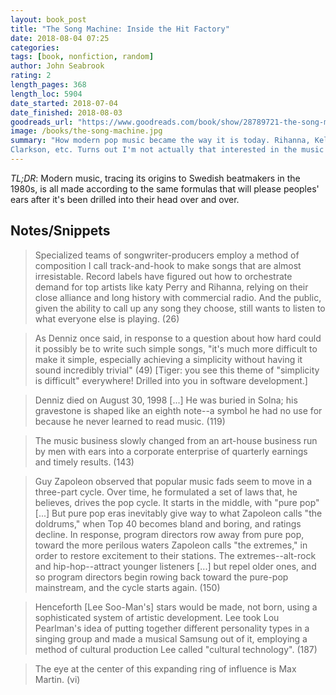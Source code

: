 ```yaml
---
layout: book_post
title: "The Song Machine: Inside the Hit Factory"
date: 2018-08-04 07:25
categories:
tags: [book, nonfiction, random]
author: John Seabrook
rating: 2
length_pages: 368
length_loc: 5904
date_started: 2018-07-04
date_finished: 2018-08-03
goodreads_url: "https://www.goodreads.com/book/show/28789721-the-song-machine"
image: /books/the-song-machine.jpg
summary: "How modern pop music became the way it is today. Rihanna, Kelly
Clarkson, etc. Turns out I'm not actually that interested in the music industry."
---
```


*TL;DR*: Modern music, tracing its origins to Swedish beatmakers in the 1980s,
is all made according to the same formulas that will please peoples' ears after
it's been drilled into their head over and over.

## Notes/Snippets

<blockquote>
  <p>
    Specialized teams of songwriter-producers employ a method of composition I
    call track-and-hook to make songs that are almost irresistable. Record
    labels have figured out how to orchestrate demand for top artists like katy
    Perry and Rihanna, relying on their close alliance and long history with
    commercial radio. And the public, given the ability to call up any song they
    choose, still wants to listen to what everyone else is playing. (26)
  </p>
</blockquote>

<blockquote>
  <p>
    As Denniz once said, in response to a question about how hard could it
    possibly be to write such simple songs, "it's much more difficult to make it
    simple, especially achieving a simplicity without having it sound incredibly
    trivial" (49) [Tiger: you see this theme of "simplicity is difficult"
    everywhere! Drilled into you in software development.]
  </p>
</blockquote>

<blockquote>
  <p>
    Denniz died  on August 30, 1998 [...] He was buried in Solna; his gravestone
    is shaped like an eighth note--a symbol he had no use for because he never
    learned to read music. (119)
  </p>
</blockquote>

<blockquote>
  <p>
    The music business slowly changed from an art-house business run by men with
    ears into a corporate enterprise of quarterly earnings and timely results.
    (143)
  </p>
</blockquote>

<blockquote>
  <p>
    Guy Zapoleon observed that popular music fads seem to move in a three-part
    cycle. Over time, he formulated a set of laws that, he believes, drives the
    pop cycle. It starts in the middle, with "pure pop" [...] But pure pop eras
    inevitably give way to what Zapoleon calls "the doldrums," when Top 40
    becomes bland and boring, and ratings decline. In response, program
    directors row away from pure pop, toward the more perilous waters Zapoleon
    calls "the extremes," in order to restore excitement to their stations. The
    extremes--alt-rock and hip-hop--attract younger listeners [...] but repel
    older ones, and so program directors begin rowing back toward the pure-pop
    mainstream, and the cycle starts again. (150)
  </p>
</blockquote>

<blockquote>
  <p>
    Henceforth [Lee Soo-Man's] stars would be made, not born, using a
    sophisticated system of artistic development. Lee took Lou Pearlman's idea
    of putting together different personality types in a singing group and made
    a musical Samsung out of it, employing a method of cultural production Lee
    called "cultural technology". (187)
  </p>
</blockquote>

<blockquote>
  <p>
    The eye at the center of this expanding ring of influence is Max Martin.
    (vi)
  </p>
</blockquote>
